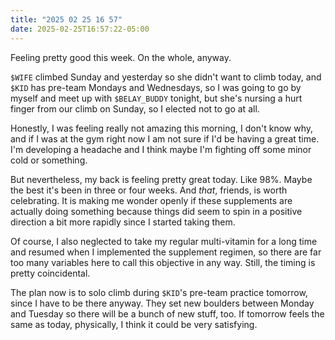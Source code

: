 ```yaml
---
title: "2025 02 25 16 57"
date: 2025-02-25T16:57:22-05:00
---
```


Feeling pretty good this week. On the whole, anyway.<!--more-->

`$WIFE` climbed Sunday and yesterday so she didn't want to climb today, and
`$KID` has pre-team Mondays and Wednesdays, so I was going to go by myself and
meet up with `$BELAY_BUDDY` tonight, but she's nursing a hurt finger from our
climb on Sunday, so I elected not to go at all.

Honestly, I was feeling really not amazing this morning, I don't know why, and
if I was at the gym right now I am not sure if I'd be having a great time. I'm
developing a headache and I think maybe I'm fighting off some minor cold or
something.

But nevertheless, my back is feeling pretty great today. Like 98%. Maybe the
best it's been in three or four weeks. And *that*, friends, is worth
celebrating. It is making me wonder openly if these supplements are actually
doing something because things did seem to spin in a positive direction a bit
more rapidly since I started taking them.

Of course, I also neglected to take my regular multi-vitamin for a long time and
resumed when I implemented the supplement regimen, so there are far too many
variables here to call this objective in any way. Still, the timing is pretty coincidental.

The plan now is to solo climb during `$KID`'s pre-team practice tomorrow, since
I have to be there anyway. They set new boulders between Monday and Tuesday so
there will be a bunch of new stuff, too. If tomorrow feels the same as today,
physically, I think it could be very satisfying.
